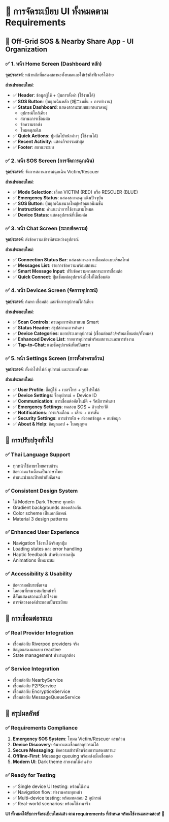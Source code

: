 # 🎯 การจัดระเบียบ UI ทั้งหมดตาม Requirements

## 📱 Off-Grid SOS & Nearby Share App - UI Organization

### ✅ 1. หน้า Home Screen (Dashboard หลัก)
**จุดประสงค์**: หน้าหลักที่แสดงสถานะทั้งหมดและให้เข้าถึงฟีเจอร์ได้ง่าย

**ส่วนประกอบใหม่**:
- ✅ **Header**: ข้อมูลผู้ใช้ + ปุ่มการตั้งค่า (ใช้งานได้)
- ✅ **SOS Button**: ปุ่มฉุกเฉินหลัก (애ニเมชั่น + การทำงาน)
- ✅ **Status Dashboard**: แสดงสถานะแบบแยกหมวดหมู่
  - อุปกรณ์ใกล้เคียง
  - สถานะการเชื่อมต่อ  
  - ข้อความรอส่ง
  - โหมดฉุกเฉิน
- ✅ **Quick Actions**: ปุ่มลัดไปหน้าต่างๆ (ใช้งานได้)
- ✅ **Recent Activity**: แสดงกิจกรรมล่าสุด
- ✅ **Footer**: สถานะระบบ

### ✅ 2. หน้า SOS Screen (การจัดการฉุกเฉิน)
**จุดประสงค์**: จัดการสถานการณ์ฉุกเฉิน Victim/Rescuer

**ส่วนประกอบใหม่**:
- ✅ **Mode Selection**: เลือก VICTIM (RED) หรือ RESCUER (BLUE)
- ✅ **Emergency Status**: แสดงสถานะฉุกเฉินปัจจุบัน
- ✅ **SOS Button**: ปุ่มฉุกเฉินขนาดใหญ่พร้อมแอนิเมชั่น
- ✅ **Instructions**: คำแนะนำการใช้งานตามโหมด
- ✅ **Device Status**: แสดงอุปกรณ์ที่เชื่อมต่อ

### ✅ 3. หน้า Chat Screen (ระบบข้อความ)
**จุดประสงค์**: ส่งข้อความเข้ารหัสระหว่างอุปกรณ์

**ส่วนประกอบใหม่**:
- ✅ **Connection Status Bar**: แสดงสถานะการเชื่อมต่อแบบเรียลไทม์
- ✅ **Messages List**: รายการข้อความพร้อมสถานะ
- ✅ **Smart Message Input**: ปรับข้อความตามสถานะการเชื่อมต่อ
- ✅ **Quick Connect**: ปุ่มเชื่อมต่ออุปกรณ์เมื่อไม่ได้เชื่อมต่อ

### ✅ 4. หน้า Devices Screen (จัดการอุปกรณ์)
**จุดประสงค์**: ค้นหา เชื่อมต่อ และจัดการอุปกรณ์ใกล้เคียง

**ส่วนประกอบใหม่**:
- ✅ **Scan Controls**: ควบคุมการค้นหาแบบ Smart
- ✅ **Status Header**: สรุปสถานะการค้นหา
- ✅ **Device Categories**: แยกประเภทอุปกรณ์ (เชื่อมต่อแล้ว/พร้อมเชื่อมต่อ/ทั้งหมด)
- ✅ **Enhanced Device List**: รายการอุปกรณ์พร้อมสถานะและการทำงาน
- ✅ **Tap-to-Chat**: แตะชื่ออุปกรณ์เพื่อเปิดแชท

### ✅ 5. หน้า Settings Screen (การตั้งค่าครบถ้วน)
**จุดประสงค์**: ตั้งค่าโปรไฟล์ อุปกรณ์ และระบบทั้งหมด

**ส่วนประกอบใหม่**:
- ✅ **User Profile**: ชื่อผู้ใช้ + เบอร์โทร + รูปโปรไฟล์
- ✅ **Device Settings**: ชื่ออุปกรณ์ + Device ID
- ✅ **Communication**: การเชื่อมต่ออัตโนมัติ + รัศมีการค้นหา
- ✅ **Emergency Settings**: ทดสอบ SOS + ล้างประวัติ
- ✅ **Notifications**: การแจ้งเตือน + เสียง + การสั่น
- ✅ **Security Settings**: การเข้ารหัส + ส่งออกข้อมูล + ลบข้อมูล
- ✅ **About & Help**: ข้อมูลแอป + ใบอนุญาต

## 🎨 การปรับปรุงทั่วไป

### ✅ **Thai Language Support**
- ทุกหน้าใช้ภาษาไทยครบถ้วน
- ข้อความแจ้งเตือนเป็นภาษาไทย  
- คำแนะนำและป้ายกำกับชัดเจน

### ✅ **Consistent Design System**
- ใช้ Modern Dark Theme ทุกหน้า
- Gradient backgrounds สอดคล้องกัน
- Color scheme เป็นเอกลักษณ์
- Material 3 design patterns

### ✅ **Enhanced User Experience**
- Navigation ใช้งานได้จริงทุกปุ่ม
- Loading states และ error handling
- Haptic feedback สำหรับการกดปุ่ม
- Animations ที่เหมาะสม

### ✅ **Accessibility & Usability**
- ข้อความอธิบายชัดเจน
- ไอคอนที่เหมาะสมกับหน้าที่
- สีสันแสดงสถานะที่เข้าใจง่าย
- การจัดวางองค์ประกอบเป็นระเบียบ

## 🔧 การเชื่อมต่อระบบ

### ✅ **Real Provider Integration**
- เชื่อมต่อกับ Riverpod providers จริง
- ข้อมูลแสดงผลแบบ reactive
- State management ทำงานถูกต้อง

### ✅ **Service Integration**
- เชื่อมต่อกับ NearbyService
- เชื่อมต่อกับ P2PService  
- เชื่อมต่อกับ EncryptionService
- เชื่อมต่อกับ MessageQueueService

## 🚀 **สรุปผลลัพธ์**

### ✅ **Requirements Compliance**
1. **Emergency SOS System**: โหมด Victim/Rescuer ครบถ้วน
2. **Device Discovery**: ค้นหาและเชื่อมต่ออุปกรณ์ได้
3. **Secure Messaging**: ข้อความเข้ารหัสพร้อมการแสดงสถานะ  
4. **Offline-First**: Message queuing พร้อมส่งเมื่อเชื่อมต่อ
5. **Modern UI**: Dark theme สวยงามใช้งานง่าย

### ✅ **Ready for Testing**
- ✅ Single device UI testing: พร้อมใช้งาน
- ✅ Navigation flow: ทำงานครบทุกหน้า
- ✅ Multi-device testing: พร้อมทดสอบ 2 อุปกรณ์
- ✅ Real-world scenarios: พร้อมใช้งานจริง

**UI ทั้งหมดได้รับการจัดระเบียบใหม่แล้ว ตาม requirements ที่กำหนด พร้อมใช้งานและทดสอบ!** 🎉